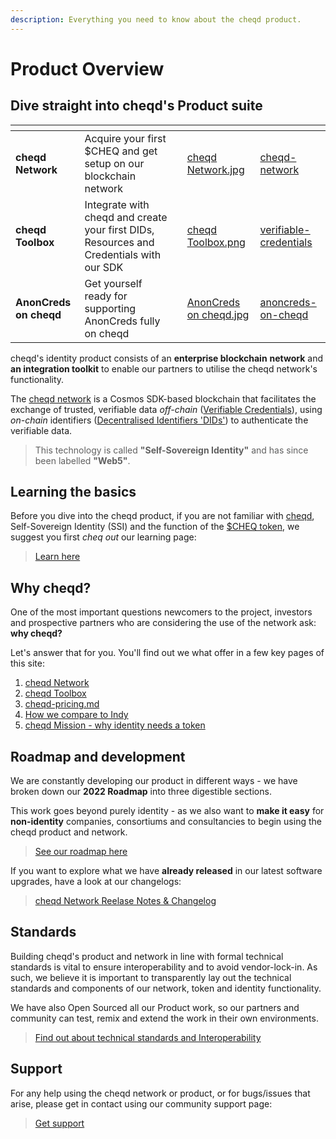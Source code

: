 ```yaml
---
description: Everything you need to know about the cheqd product.
---
```


# Product Overview

## Dive straight into cheqd's Product suite

<table data-view="cards"><thead><tr><th></th><th></th><th></th><th data-hidden data-card-cover data-type="files"></th><th data-hidden data-card-target data-type="content-ref"></th></tr></thead><tbody><tr><td><strong>cheqd Network</strong></td><td>Acquire your first $CHEQ and get setup on our blockchain network</td><td></td><td><a href=".gitbook/assets/cheqd Network.jpg">cheqd Network.jpg</a></td><td><a href="products/cheqd-network/">cheqd-network</a></td></tr><tr><td><strong>cheqd Toolbox</strong></td><td>Integrate with cheqd and create your first DIDs, Resources and Credentials with our SDK</td><td></td><td><a href=".gitbook/assets/cheqd Toolbox.png">cheqd Toolbox.png</a></td><td><a href="products/verifiable-credentials/">verifiable-credentials</a></td></tr><tr><td><strong>AnonCreds on cheqd</strong></td><td>Get yourself ready for supporting AnonCreds fully on cheqd</td><td></td><td><a href=".gitbook/assets/AnonCreds on cheqd.jpg">AnonCreds on cheqd.jpg</a></td><td><a href="products/verifiable-credentials/anoncreds-on-cheqd/">anoncreds-on-cheqd</a></td></tr></tbody></table>

cheqd's identity product consists of an **enterprise blockchain** **network** and **an integration toolkit** to enable our partners to utilise the cheqd network's functionality.

The [cheqd network](https://explorer.cheqd.io/) is a Cosmos SDK-based blockchain that facilitates the exchange of trusted, verifiable data _off-chain_ ([Verifiable Credentials](https://www.w3.org/TR/vc-data-model/)), using _on-chain_ identifiers ([Decentralised Identifiers 'DIDs'](https://www.w3.org/TR/did-core/)) to authenticate the verifiable data.&#x20;

> This technology is called **"Self-Sovereign Identity"** and has since been labelled **"Web5"**.

## Learning the basics

Before you dive into the cheqd product, if you are not familiar with [cheqd](https://www.cheqd.io/), Self-Sovereign Identity (SSI) and the function of the [$CHEQ token](https://learn.cheqd.io/overview/introduction-to-usdcheq), we suggest you first _cheq out_ our learning page:

> [Learn here](https://learn.cheqd.io/)

## Why cheqd?

One of the most important questions newcomers to the project, investors and prospective partners who are considering the use of the network ask: **why cheqd?**

Let's answer that for you. You'll find out we what offer in a few key pages of this site:

1. [cheqd Network](products/cheqd-network/README.md)
2. [cheqd Toolbox](products/cheqd-toolbox/README.md)
3. [cheqd-pricing.md](product-essentials/why-cheqd/cheqd-pricing.md)
4. [How we compare to Indy](product-essentials/why-cheqd/benchmarking-cheqd-vs.-hyperledger-indy.md)
5. [cheqd Mission - why identity needs a token](https://learn.cheqd.io/overview/cheqd-101/why-identity-needs-a-token)

## Roadmap and development

We are constantly developing our product in different ways - we have broken down our **2022 Roadmap** into three digestible sections.

This work goes beyond purely identity - as we also want to **make it easy** for **non-identity** companies, consortiums and consultancies to begin using the cheqd product and network.

> [See our roadmap here](product-essentials/roadmap/README.md)

If you want to explore what we have **already released** in our latest software upgrades, have a look at our changelogs:

> [cheqd Network Reelase Notes & Changelog](products/cheqd-network/network-upgrades/README.MD)

## Standards

Building cheqd's product and network in line with formal technical standards is vital to ensure interoperability and to avoid vendor-lock-in. As such, we believe it is important to transparently lay out the technical standards and components of our network, token and identity functionality.

We have also Open Sourced all our Product work, so our partners and community can test, remix and extend the work in their own environments.

> [Find out about technical standards and Interoperability](product-essentials/technical-standards-and-interop-profile.md)

## Support

For any help using the cheqd network or product, or for bugs/issues that arise, please get in contact using our community support page:

> [Get support](https://support.cheqd.io/support/home)
